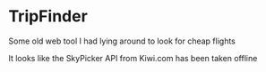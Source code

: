 # TripFinder
Some old web tool I had lying around to look for cheap flights

It looks like the SkyPicker API from Kiwi.com has been taken offline
